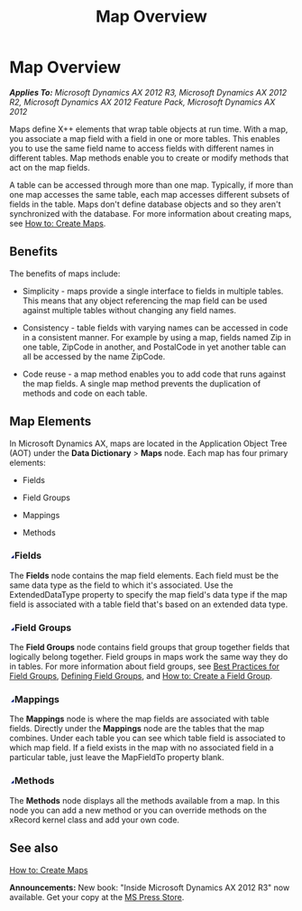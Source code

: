 ﻿---
title: Map Overview
TOCTitle: Map Overview
ms:assetid: ca5acde8-10de-426d-af91-ef13dbbe74d6
ms:mtpsurl: https://msdn.microsoft.com/en-us/library/Bb278211(v=AX.60)
ms:contentKeyID: 35251271
ms.date: 05/18/2015
mtps_version: v=AX.60
---

# Map Overview 


_**Applies To:** Microsoft Dynamics AX 2012 R3, Microsoft Dynamics AX 2012 R2, Microsoft Dynamics AX 2012 Feature Pack, Microsoft Dynamics AX 2012_

Maps define X++ elements that wrap table objects at run time. With a map, you associate a map field with a field in one or more tables. This enables you to use the same field name to access fields with different names in different tables. Map methods enable you to create or modify methods that act on the map fields.

A table can be accessed through more than one map. Typically, if more than one map accesses the same table, each map accesses different subsets of fields in the table. Maps don't define database objects and so they aren't synchronized with the database. For more information about creating maps, see [How to: Create Maps](how-to-create-maps.md).

## Benefits

The benefits of maps include:

  - Simplicity - maps provide a single interface to fields in multiple tables. This means that any object referencing the map field can be used against multiple tables without changing any field names.

  - Consistency - table fields with varying names can be accessed in code in a consistent manner. For example by using a map, fields named Zip in one table, ZipCode in another, and PostalCode in yet another table can all be accessed by the name ZipCode.

  - Code reuse - a map method enables you to add code that runs against the map fields. A single map method prevents the duplication of methods and code on each table.

## Map Elements

In Microsoft Dynamics AX, maps are located in the Application Object Tree (AOT) under the **Data Dictionary** \> **Maps** node. Each map has four primary elements:

  - Fields

  - Field Groups

  - Mappings

  - Methods

### ![Bb278211.collapse\_all(en-us,AX.60).gif](images/Gg863931.collapse_all(en-us,AX.60).gif "Bb278211.collapse_all(en-us,AX.60).gif")Fields

The **Fields** node contains the map field elements. Each field must be the same data type as the field to which it's associated. Use the ExtendedDataType property to specify the map field's data type if the map field is associated with a table field that's based on an extended data type.

### ![Bb278211.collapse\_all(en-us,AX.60).gif](images/Gg863931.collapse_all(en-us,AX.60).gif "Bb278211.collapse_all(en-us,AX.60).gif")Field Groups

The **Field Groups** node contains field groups that group together fields that logically belong together. Field groups in maps work the same way they do in tables. For more information about field groups, see [Best Practices for Field Groups](best-practices-for-field-groups.md), [Defining Field Groups](defining-field-groups.md), and [How to: Create a Field Group](how-to-create-a-field-group.md).

### ![Bb278211.collapse\_all(en-us,AX.60).gif](images/Gg863931.collapse_all(en-us,AX.60).gif "Bb278211.collapse_all(en-us,AX.60).gif")Mappings

The **Mappings** node is where the map fields are associated with table fields. Directly under the **Mappings** node are the tables that the map combines. Under each table you can see which table field is associated to which map field. If a field exists in the map with no associated field in a particular table, just leave the MapFieldTo property blank.

### ![Bb278211.collapse\_all(en-us,AX.60).gif](images/Gg863931.collapse_all(en-us,AX.60).gif "Bb278211.collapse_all(en-us,AX.60).gif")Methods

The **Methods** node displays all the methods available from a map. In this node you can add a new method or you can override methods on the xRecord kernel class and add your own code.

## See also

[How to: Create Maps](how-to-create-maps.md)

  
**Announcements:** New book: "Inside Microsoft Dynamics AX 2012 R3" now available. Get your copy at the [MS Press Store](https://www.microsoftpressstore.com/store/inside-microsoft-dynamics-ax-2012-r3-9780735685109).

